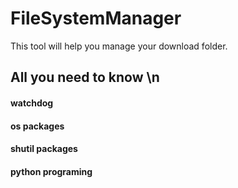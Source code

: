 # FileSystemManager
This tool will help you manage your download folder.

## All you need to know \n

#### watchdog 
#### os packages 
#### shutil packages 
#### python programing 
